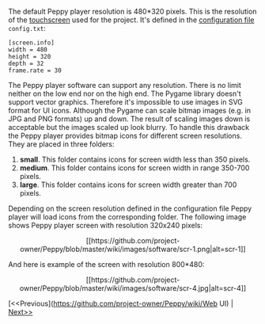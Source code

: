 The default Peppy player resolution is 480*320 pixels. This is the resolution of the [touchscreen](https://github.com/project-owner/Peppy/wiki/Touchscreen) used for the project. It's defined in the [configuration file](https://github.com/project-owner/Peppy/wiki/Peppy#configuration-file) ```config.txt```:
```
[screen.info]
width = 480
height = 320
depth = 32
frame.rate = 30
```
The Peppy player software can support any resolution. There is no limit neither on the low end nor on the high end. The Pygame library doesn't support vector graphics. Therefore it's impossible to use images in SVG format for UI icons. Although the Pygame can scale bitmap images (e.g. in JPG and PNG formats) up and down. The result of scaling images down is acceptable but the images scaled up look blurry. To handle this drawback the Peppy player provides bitmap icons for different screen resolutions. They are placed in three folders:

1. **small**. This folder contains icons for screen width less than 350 pixels.
2. **medium**. This folder contains icons for screen width in range 350-700 pixels.
2. **large**. This folder contains icons for screen width greater than 700 pixels.

Depending on the screen resolution defined in the configuration file Peppy player will load icons from the corresponding folder. The following image shows Peppy player screen with resolution 320x240 pixels:
 
<p align="center">
[[https://github.com/project-owner/Peppy/blob/master/wiki/images/software/scr-1.png|alt=scr-1]]
</p>

And here is example of the screen with resolution 800*480:

<p align="center">
[[https://github.com/project-owner/Peppy/blob/master/wiki/images/software/scr-4.jpg|alt=scr-4]]
</p>

[<<Previous](https://github.com/project-owner/Peppy/wiki/Web UI) | [Next>>](https://github.com/project-owner/Peppy/wiki/Woodware)
